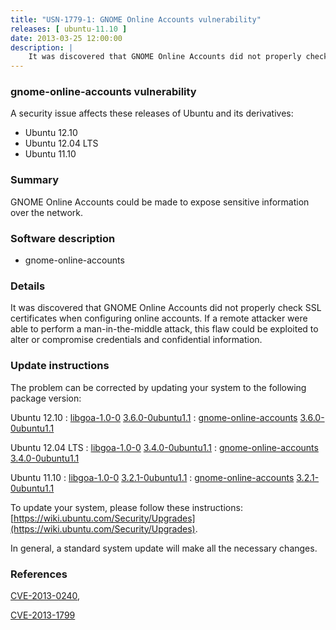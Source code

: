 ```yaml
---
title: "USN-1779-1: GNOME Online Accounts vulnerability"
releases: [ ubuntu-11.10 ]
date: 2013-03-25 12:00:00
description: |
    It was discovered that GNOME Online Accounts did not properly check SSL certificates when configuring online accounts. If a remote attacker were able to perform a man-in-the-middle attack, this flaw could be exploited to alter or compromise credentials and confidential information. 
--- 
```

 
### gnome-online-accounts vulnerability

A security issue affects these releases of Ubuntu and its derivatives:

* Ubuntu 12.10
* Ubuntu 12.04 LTS
* Ubuntu 11.10

### Summary

GNOME Online Accounts could be made to expose sensitive information over the network.

### Software description

* gnome-online-accounts 

### Details

It was discovered that GNOME Online Accounts did not properly check SSL certificates when configuring online accounts. If a remote attacker were able to perform a man-in-the-middle attack, this flaw could be exploited to alter or compromise credentials and confidential information. 

### Update instructions

The problem can be corrected by updating your system to the following package version:

Ubuntu 12.10
 : [libgoa-1.0-0](https://launchpad.net/ubuntu/+source/gnome-online-accounts) <span> [3.6.0-0ubuntu1.1](https://launchpad.net/ubuntu/+source/gnome-online-accounts/3.6.0-0ubuntu1.1) </span> 
 : [gnome-online-accounts](https://launchpad.net/ubuntu/+source/gnome-online-accounts) <span> [3.6.0-0ubuntu1.1](https://launchpad.net/ubuntu/+source/gnome-online-accounts/3.6.0-0ubuntu1.1) </span> 

Ubuntu 12.04 LTS
 : [libgoa-1.0-0](https://launchpad.net/ubuntu/+source/gnome-online-accounts) <span> [3.4.0-0ubuntu1.1](https://launchpad.net/ubuntu/+source/gnome-online-accounts/3.4.0-0ubuntu1.1) </span> 
 : [gnome-online-accounts](https://launchpad.net/ubuntu/+source/gnome-online-accounts) <span> [3.4.0-0ubuntu1.1](https://launchpad.net/ubuntu/+source/gnome-online-accounts/3.4.0-0ubuntu1.1) </span> 

Ubuntu 11.10
 : [libgoa-1.0-0](https://launchpad.net/ubuntu/+source/gnome-online-accounts) <span> [3.2.1-0ubuntu1.1](https://launchpad.net/ubuntu/+source/gnome-online-accounts/3.2.1-0ubuntu1.1) </span> 
 : [gnome-online-accounts](https://launchpad.net/ubuntu/+source/gnome-online-accounts) <span> [3.2.1-0ubuntu1.1](https://launchpad.net/ubuntu/+source/gnome-online-accounts/3.2.1-0ubuntu1.1) </span> 

To update your system, please follow these instructions: [https://wiki.ubuntu.com/Security/Upgrades](https://wiki.ubuntu.com/Security/Upgrades).

In general, a standard system update will make all the necessary changes. 

### References

 [CVE-2013-0240](http://people.ubuntu.com/~ubuntu-security/cve/CVE-2013-0240), 

 [CVE-2013-1799](http://people.ubuntu.com/~ubuntu-security/cve/CVE-2013-1799)
 
